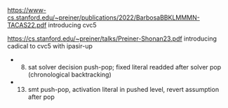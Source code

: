 https://www-cs.stanford.edu/~preiner/publications/2022/BarbosaBBKLMMMN-TACAS22.pdf
introducing cvc5

https://cs.stanford.edu/~preiner/talks/Preiner-Shonan23.pdf
introducing cadical to cvc5 with ipasir-up
- 8. sat solver decision push-pop; fixed literal readded after solver pop (chronological backtracking)
- 13. smt push-pop, activation literal in pushed level, revert assumption after pop
